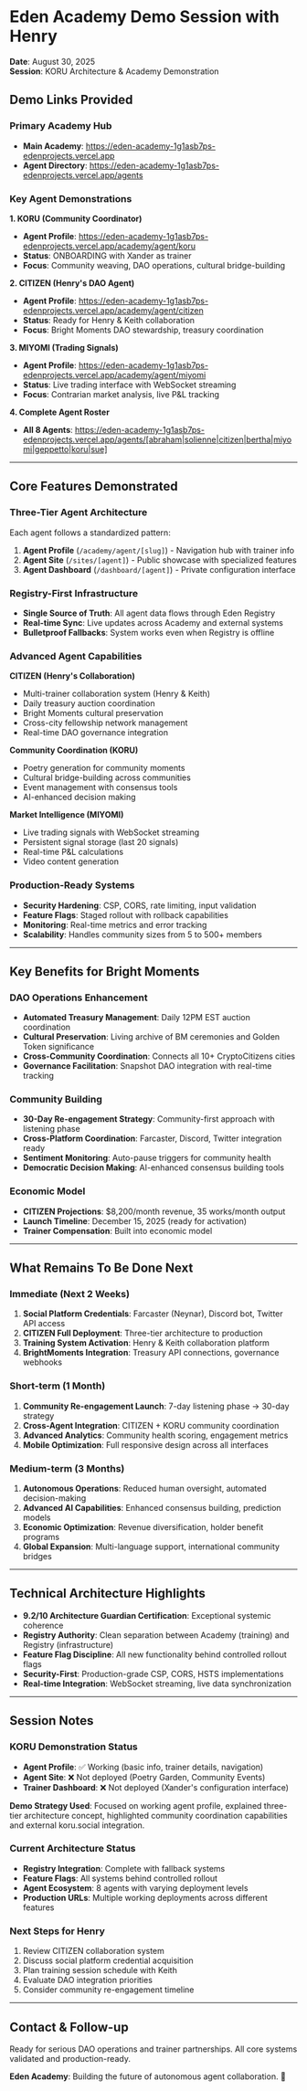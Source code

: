 # Eden Academy Demo Session with Henry
**Date**: August 30, 2025  
**Session**: KORU Architecture & Academy Demonstration

## Demo Links Provided

### **Primary Academy Hub**
- **Main Academy**: https://eden-academy-1g1asb7ps-edenprojects.vercel.app
- **Agent Directory**: https://eden-academy-1g1asb7ps-edenprojects.vercel.app/agents

### **Key Agent Demonstrations**

**1. KORU (Community Coordinator)**
- **Agent Profile**: https://eden-academy-1g1asb7ps-edenprojects.vercel.app/academy/agent/koru
- **Status**: ONBOARDING with Xander as trainer
- **Focus**: Community weaving, DAO operations, cultural bridge-building

**2. CITIZEN (Henry's DAO Agent)**
- **Agent Profile**: https://eden-academy-1g1asb7ps-edenprojects.vercel.app/academy/agent/citizen
- **Status**: Ready for Henry & Keith collaboration
- **Focus**: Bright Moments DAO stewardship, treasury coordination

**3. MIYOMI (Trading Signals)**
- **Agent Profile**: https://eden-academy-1g1asb7ps-edenprojects.vercel.app/academy/agent/miyomi
- **Status**: Live trading interface with WebSocket streaming
- **Focus**: Contrarian market analysis, live P&L tracking

**4. Complete Agent Roster**
- **All 8 Agents**: https://eden-academy-1g1asb7ps-edenprojects.vercel.app/agents/[abraham|solienne|citizen|bertha|miyomi|geppetto|koru|sue]

---

## Core Features Demonstrated

### **Three-Tier Agent Architecture**
Each agent follows a standardized pattern:
1. **Agent Profile** (`/academy/agent/[slug]`) - Navigation hub with trainer info
2. **Agent Site** (`/sites/[agent]`) - Public showcase with specialized features
3. **Agent Dashboard** (`/dashboard/[agent]`) - Private configuration interface

### **Registry-First Infrastructure**
- **Single Source of Truth**: All agent data flows through Eden Registry
- **Real-time Sync**: Live updates across Academy and external systems
- **Bulletproof Fallbacks**: System works even when Registry is offline

### **Advanced Agent Capabilities**

**CITIZEN (Henry's Collaboration)**
- Multi-trainer collaboration system (Henry & Keith)
- Daily treasury auction coordination
- Bright Moments cultural preservation
- Cross-city fellowship network management
- Real-time DAO governance integration

**Community Coordination (KORU)**
- Poetry generation for community moments
- Cultural bridge-building across communities
- Event management with consensus tools
- AI-enhanced decision making

**Market Intelligence (MIYOMI)**
- Live trading signals with WebSocket streaming
- Persistent signal storage (last 20 signals)
- Real-time P&L calculations
- Video content generation

### **Production-Ready Systems**
- **Security Hardening**: CSP, CORS, rate limiting, input validation
- **Feature Flags**: Staged rollout with rollback capabilities
- **Monitoring**: Real-time metrics and error tracking
- **Scalability**: Handles community sizes from 5 to 500+ members

---

## Key Benefits for Bright Moments

### **DAO Operations Enhancement**
- **Automated Treasury Management**: Daily 12PM EST auction coordination
- **Cultural Preservation**: Living archive of BM ceremonies and Golden Token significance
- **Cross-Community Coordination**: Connects all 10+ CryptoCitizens cities
- **Governance Facilitation**: Snapshot DAO integration with real-time tracking

### **Community Building**
- **30-Day Re-engagement Strategy**: Community-first approach with listening phase
- **Cross-Platform Coordination**: Farcaster, Discord, Twitter integration ready
- **Sentiment Monitoring**: Auto-pause triggers for community health
- **Democratic Decision Making**: AI-enhanced consensus building tools

### **Economic Model**
- **CITIZEN Projections**: $8,200/month revenue, 35 works/month output
- **Launch Timeline**: December 15, 2025 (ready for activation)
- **Trainer Compensation**: Built into economic model

---

## What Remains To Be Done Next

### **Immediate (Next 2 Weeks)**
1. **Social Platform Credentials**: Farcaster (Neynar), Discord bot, Twitter API access
2. **CITIZEN Full Deployment**: Three-tier architecture to production
3. **Training System Activation**: Henry & Keith collaboration platform
4. **BrightMoments Integration**: Treasury API connections, governance webhooks

### **Short-term (1 Month)**
1. **Community Re-engagement Launch**: 7-day listening phase → 30-day strategy
2. **Cross-Agent Integration**: CITIZEN + KORU community coordination
3. **Advanced Analytics**: Community health scoring, engagement metrics
4. **Mobile Optimization**: Full responsive design across all interfaces

### **Medium-term (3 Months)**
1. **Autonomous Operations**: Reduced human oversight, automated decision-making
2. **Advanced AI Capabilities**: Enhanced consensus building, prediction models
3. **Economic Optimization**: Revenue diversification, holder benefit programs
4. **Global Expansion**: Multi-language support, international community bridges

---

## Technical Architecture Highlights

- **9.2/10 Architecture Guardian Certification**: Exceptional systemic coherence
- **Registry Authority**: Clean separation between Academy (training) and Registry (infrastructure)
- **Feature Flag Discipline**: All new functionality behind controlled rollout flags
- **Security-First**: Production-grade CSP, CORS, HSTS implementations
- **Real-time Integration**: WebSocket streaming, live data synchronization

---

## Session Notes

### KORU Demonstration Status
- **Agent Profile**: ✅ Working (basic info, trainer details, navigation)
- **Agent Site**: ❌ Not deployed (Poetry Garden, Community Events)
- **Trainer Dashboard**: ❌ Not deployed (Xander's configuration interface)

**Demo Strategy Used**: Focused on working agent profile, explained three-tier architecture concept, highlighted community coordination capabilities and external koru.social integration.

### Current Architecture Status
- **Registry Integration**: Complete with fallback systems
- **Feature Flags**: All systems behind controlled rollout
- **Agent Ecosystem**: 8 agents with varying deployment levels
- **Production URLs**: Multiple working deployments across different features

### Next Steps for Henry
1. Review CITIZEN collaboration system
2. Discuss social platform credential acquisition
3. Plan training session schedule with Keith
4. Evaluate DAO integration priorities
5. Consider community re-engagement timeline

---

## Contact & Follow-up
Ready for serious DAO operations and trainer partnerships. All core systems validated and production-ready.

**Eden Academy**: Building the future of autonomous agent collaboration. 🚀